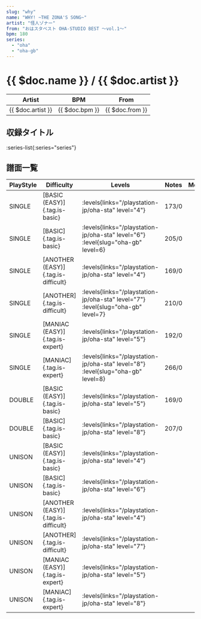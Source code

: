 ```yaml
---
slug: "why"
name: "WHY! ~THE ZONA'S SONG~"
artist: "怪人ゾナー"
from: "おはスタベスト OHA-STUDIO BEST ～vol.1～"
bpm: 180
series:
  - "oha"
  - "oha-gb"
---
```


# {{ $doc.name }} / {{ $doc.artist }}

|Artist|BPM|From|
|------|---|----|
|{{ $doc.artist }}|{{ $doc.bpm }}|{{ $doc.from }}|

## 収録タイトル

:series-list{:series="series"}

## 譜面一覧

|PlayStyle|Difficulty|Levels|Notes|Movie|
|---------|----------|------|-----|-----|
|SINGLE|[BASIC (EASY)]{.tag.is-basic}| :levels{links="/playstation-jp/oha-sta" level="4"}|173/0||
|SINGLE|[BASIC]{.tag.is-basic}| :levels{links="/playstation-jp/oha-sta" level="6"} :level{slug="oha-gb" level=6}|205/0||
|SINGLE|[ANOTHER (EASY)]{.tag.is-difficult}| :levels{links="/playstation-jp/oha-sta" level="4"}|169/0||
|SINGLE|[ANOTHER]{.tag.is-difficult}| :levels{links="/playstation-jp/oha-sta" level="7"} :level{slug="oha-gb" level=7}|210/0||
|SINGLE|[MANIAC (EASY)]{.tag.is-expert}| :levels{links="/playstation-jp/oha-sta" level="5"}|192/0||
|SINGLE|[MANIAC]{.tag.is-expert}| :levels{links="/playstation-jp/oha-sta" level="8"} :level{slug="oha-gb" level=8}|266/0||
|DOUBLE|[BASIC (EASY)]{.tag.is-basic}| :levels{links="/playstation-jp/oha-sta" level="5"}|169/0||
|DOUBLE|[BASIC]{.tag.is-basic}| :levels{links="/playstation-jp/oha-sta" level="8"}|207/0||
|UNISON|[BASIC (EASY)]{.tag.is-basic}| :levels{links="/playstation-jp/oha-sta" level="4"}|||
|UNISON|[BASIC]{.tag.is-basic}| :levels{links="/playstation-jp/oha-sta" level="6"}|||
|UNISON|[ANOTHER (EASY)]{.tag.is-difficult}| :levels{links="/playstation-jp/oha-sta" level="4"}|||
|UNISON|[ANOTHER]{.tag.is-difficult}| :levels{links="/playstation-jp/oha-sta" level="7"}|||
|UNISON|[MANIAC (EASY)]{.tag.is-expert}| :levels{links="/playstation-jp/oha-sta" level="5"}|||
|UNISON|[MANIAC]{.tag.is-expert}| :levels{links="/playstation-jp/oha-sta" level="8"}|||

